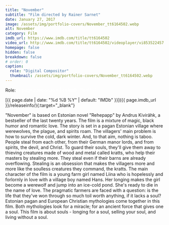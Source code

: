 ```yaml
---
title: "November"
subtitle: "Film directed by Rainer Sarnet"
date: January 27, 2017
image: /assets/img/portfolio-covers/November_tt6164502.webp
alt: November
category: Film
imdb_url: https://www.imdb.com/title/tt6164502
video_url: http://www.imdb.com/title/tt6164502/videoplayer/vi853522457
homepage: false
hidden: false
breakdown: false
# order: 0
caption:
  role: "Digital Compositor"
  thumbnail: /assets/img/portfolio-covers/November_tt6164502.webp
---
```

Role: <span style="color:white">{{ page.caption.role | default: "N/A" }}</span>

[{{ page.date | date: "%d %B %Y" | default: "IMDb" }}]({{ page.imdb_url }}/releaseinfo/){:target="_blank"}

"November" is based on Estonian novel "Rehepapp" by Andrus Kivirähk, a bestseller of the last twenty years. The film is a mixture of magic, black humor and romantic love. The story is set in a pagan Estonian village where werewolves, the plague, and spirits roam. The villagers' main problem is how to survive the cold, dark winter. And, to that aim, nothing is taboo. People steal from each other, from their German manor lords, and from spirits, the devil, and Christ. To guard their souls, they'll give them away to thieving creatures made of wood and metal called kratts, who help their masters by stealing more. They steal even if their barns are already overflowing. Stealing is an obsession that makes the villagers more and more like the soulless creatures they command, the kratts. The main character of the film is a young farm girl named Liina who is hopelessly and forlornly in love with a village boy named Hans. Her longing makes the girl become a werewolf and jump into an ice-cold pond. She's ready to die in the name of love. The pragmatic farmers are faced with a question: is the life that they've won through so much toil worth anything, if it lacks a soul? Estonian pagan and European Christian mythologies come together in this film. Both mythologies look for a miracle; for an ancient force that gives one a soul. This film is about souls - longing for a soul, selling your soul, and living without a soul.
